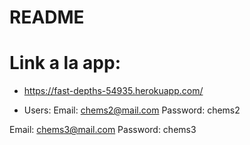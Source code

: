 # README


# Link a la app:

* https://fast-depths-54935.herokuapp.com/

* Users:
Email: chems2@mail.com
Password: chems2

Email: chems3@mail.com
Password: chems3
